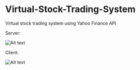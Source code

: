 # Virtual-Stock-Trading-System
Virtual stock trading system using Yahoo Finance API

Server:

![Alt text](https://cloud.githubusercontent.com/assets/10525304/11199578/904ba99c-8c83-11e5-86f4-5535942dc598.jpg "Server")

Client:

![Alt text](https://cloud.githubusercontent.com/assets/10525304/11199579/93477b58-8c83-11e5-882f-53d9e8875b24.jpg "Client")
